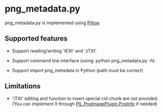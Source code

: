 # png_metadata.py
png_metadata.py is implemented using [Pillow](https://pillow.readthedocs.io/en/stable/index.html)

Supported features
-------------
- Support reading/writing 'tEXt' and 'zTXt'

- Support command line interface
(using: python png_metadata.py -h)

- Support import png_metadata in Python (path must be correct)


Limitations
-------------
- 'iTXt' editing and function to insert special cid chunk are not provided. (You can implement it through [PIL.PngImagePlugin.PngInfo](https://pillow.readthedocs.io/en/stable/PIL.html#pngimageplugin-pnginfo-class) if needed)
